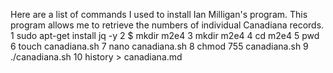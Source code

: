Here are a list of commands I used to install Ian Milligan's program. This program allows me to retrieve the numbers of individual Canadiana records.
    1  sudo apt-get install jq -y
    2  $ mkdir m2e4
    3  mkdir m2e4
    4  cd m2e4
    5  pwd
    6  touch canadiana.sh
    7  nano canadiana.sh
    8  chmod 755 canadiana.sh
    9  ./canadiana.sh
   10  history > canadiana.md
